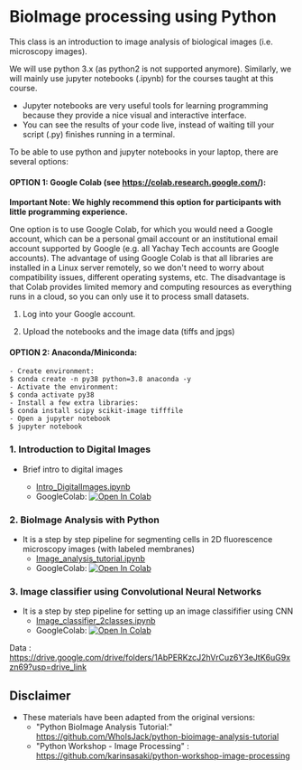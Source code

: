 # BioImage processing using Python

This class is an introduction to image analysis of biological images (i.e. microscopy images).

We will use python 3.x (as python2 is not supported anymore). Similarly, we will mainly use jupyter notebooks (.ipynb) for the courses taught at this course.

- Jupyter notebooks are very useful tools for learning programming because they provide a nice visual and interactive interface.
- You can see the results of your code live, instead of waiting till your script (.py) finishes running in a terminal.


To be able to use python and jupyter notebooks in your laptop, there are several options:

#### OPTION 1: Google Colab (see https://colab.research.google.com/):

**Important Note: We highly recommend this option for participants with little programming experience.**

One option is to use Google Colab, for which you would need a Google account, which can be a personal gmail account or an institutional email account supported by Google (e.g. all Yachay Tech accounts are Google accounts). The advantage of using Google Colab is that all libraries are installed in a Linux server remotely, so we don't need to worry about compatibility issues, different operating systems, etc. The disadvantage is that Colab provides limited memory and computing resources as everything runs in a cloud, so you can only use it to process small datasets.


1. Log into your Google account.

2. Upload the notebooks and the image data (tiffs and jpgs)



	
#### OPTION 2: Anaconda/Miniconda:
	- Create environment:
	$ conda create -n py38 python=3.8 anaconda -y
	- Activate the environment:
 	$ conda activate py38	
 	- Install a few extra libraries:
 	$ conda install scipy scikit-image tifffile
 	- Open a jupyter notebook
 	$ jupyter notebook


### 1. Introduction to Digital Images
- Brief intro to digital images

	* [Intro_DigitalImages.ipynb](Intro_DigitalImages.ipynb)
	* GoogleColab:
 		[![Open In Colab](https://colab.research.google.com/assets/colab-badge.svg)](https://colab.research.google.com/github/ciencialatitud0/EPIC_3/blob/main/Day_2/Intro_DigitalImages.ipynb)
 
 
### 2. BioImage Analysis with Python

- It is a step by step pipeline for segmenting cells in 2D fluorescence microscopy images (with labeled membranes)
	* [Image_analysis_tutorial.ipynb](Image_analysis_tutorial.ipynb)
	* GoogleColab:
	[![Open In Colab](https://colab.research.google.com/assets/colab-badge.svg)](https://colab.research.google.com/github/ciencialatitud0/EPIC_3/blob/main/Day_2/Image_analysis_tutorial.ipynb)

### 3. Image classifier using Convolutional Neural Networks

- It is a step by step pipeline for setting up an image classififier using CNN
	* [Image_classifier_2classes.ipynb](Image_classifier_2classes.ipynb)
	* GoogleColab:
	[![Open In Colab](https://colab.research.google.com/assets/colab-badge.svg)](https://colab.research.google.com/github/ciencialatitud0/EPIC_3/blob/main/Day_2/Image_classifier_2classes.ipynb)

Data : https://drive.google.com/drive/folders/1AbPERKzcJ2hVrCuz6Y3eJtK6uG9xzn69?usp=drive_link
## Disclaimer
- These materials have been adapted from the original versions: 
    - "Python BioImage Analysis Tutorial:" https://github.com/WhoIsJack/python-bioimage-analysis-tutorial
    - "Python Workshop - Image Processing" : https://github.com/karinsasaki/python-workshop-image-processing
